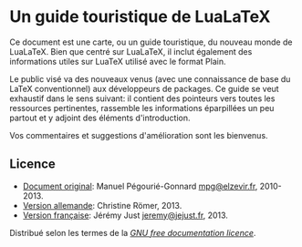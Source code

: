 # Un guide touristique de LuaLaTeX

Ce document est une carte, ou un guide touristique, du nouveau monde de LuaLaTeX.
Bien que centré sur LuaLaTeX, il inclut également des informations utiles
sur LuaTeX utilisé avec le format Plain.

Le public visé va des nouveaux venus (avec une connaissance de base du LaTeX
conventionnel) aux développeurs de packages. Ce guide se veut exhaustif
dans le sens suivant: il contient des pointeurs vers toutes les ressources
pertinentes, rassemble les informations éparpillées un peu partout et y
adjoint des éléments d'introduction.

Vos commentaires et suggestions d'amélioration sont les bienvenus.

## Licence

- [Document original](https://ctan.org/pkg/lualatex-doc): Manuel Pégourié-Gonnard <mpg@elzevir.fr>, 2010-2013.
- [Version allemande](https://www.ctan.org/pkg/lualatex-doc-de): Christine Römer, 2013.
- [Version française](https://github.com/jejust/lualatex-doc-fr): Jérémy Just <jeremy@jejust.fr>, 2013.

Distribué selon les termes de la [_GNU free documentation licence_](http://www.gnu.org/licenses/fdl.html).
